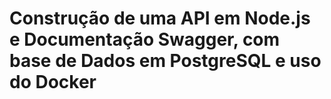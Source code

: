 # Construção de uma API em Node.js e Documentação Swagger, com base de Dados em PostgreSQL e uso do Docker
